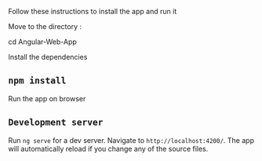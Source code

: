Follow these instructions to install the app and run it

Move to the directory :

cd Angular-Web-App

Install the dependencies

## `npm install`

Run the app on browser

## `Development server`

Run `ng serve` for a dev server. Navigate to `http://localhost:4200/`. The app will automatically reload if you change any of the source files.


